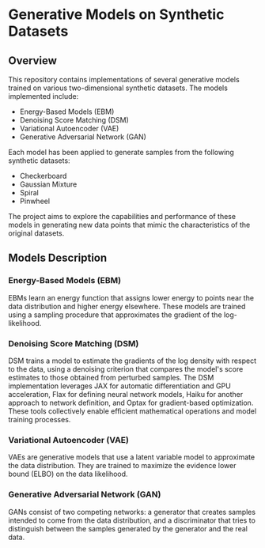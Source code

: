 # Generative Models on Synthetic Datasets

## Overview
This repository contains implementations of several generative models trained on various two-dimensional synthetic datasets. The models implemented include:

- Energy-Based Models (EBM)
- Denoising Score Matching (DSM)
- Variational Autoencoder (VAE)
- Generative Adversarial Network (GAN)

Each model has been applied to generate samples from the following synthetic datasets:

- Checkerboard
- Gaussian Mixture
- Spiral
- Pinwheel

The project aims to explore the capabilities and performance of these models in generating new data points that mimic the characteristics of the original datasets.

## Models Description
### Energy-Based Models (EBM)
EBMs learn an energy function that assigns lower energy to points near the data distribution and higher energy elsewhere. These models are trained using a sampling procedure that approximates the gradient of the log-likelihood.

### Denoising Score Matching (DSM)
DSM trains a model to estimate the gradients of the log density with respect to the data, using a denoising criterion that compares the model's score estimates to those obtained from perturbed samples. The DSM implementation leverages JAX for automatic differentiation and GPU acceleration, Flax for defining neural network models, Haiku for another approach to network definition, and Optax for gradient-based optimization. These tools collectively enable efficient mathematical operations and model training processes.

### Variational Autoencoder (VAE)
VAEs are generative models that use a latent variable model to approximate the data distribution. They are trained to maximize the evidence lower bound (ELBO) on the data likelihood.

### Generative Adversarial Network (GAN)
GANs consist of two competing networks: a generator that creates samples intended to come from the data distribution, and a discriminator that tries to distinguish between the samples generated by the generator and the real data.
